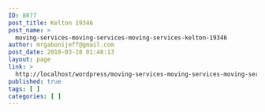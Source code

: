 ```yaml
---
ID: 8077
post_title: Kelton 19346
post_name: >
  moving-services-moving-services-moving-services-kelton-19346
author: mrgabonijeff@gmail.com
post_date: 2018-03-28 01:48:13
layout: page
link: >
  http://localhost/wordpress/moving-services-moving-services-moving-services-kelton-19346/
published: true
tags: [ ]
categories: [ ]
---
```

